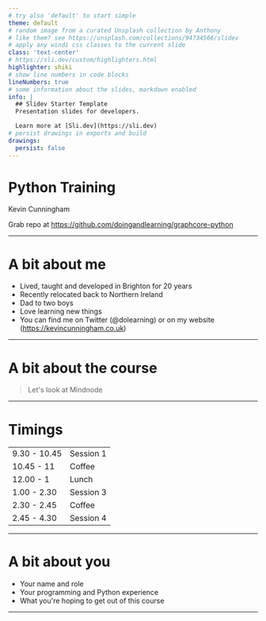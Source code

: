 ```yaml
---
# try also 'default' to start simple
theme: default
# random image from a curated Unsplash collection by Anthony
# like them? see https://unsplash.com/collections/94734566/slidev
# apply any windi css classes to the current slide
class: 'text-center'
# https://sli.dev/custom/highlighters.html
highlighter: shiki
# show line numbers in code blocks
lineNumbers: true
# some information about the slides, markdown enabled
info: |
  ## Slidev Starter Template
  Presentation slides for developers.

  Learn more at [Sli.dev](https://sli.dev)
# persist drawings in exports and build
drawings:
  persist: false
---
```


# Python Training

Kevin Cunningham

Grab repo at https://github.com/doingandlearning/graphcore-python

---

# A bit about me

- Lived, taught and developed in Brighton for 20 years
- Recently relocated back to Northern Ireland
- Dad to two boys
- Love learning new things
- You can find me on Twitter (@dolearning) or on my website (https://kevincunningham.co.uk)

---

# A bit about the course

> Let's look at Mindnode

---

# Timings

|               |           |
| ------------- | --------- |
| 9.30 - 10.45     | Session 1 |
| 10.45 - 11    | Coffee    |
| 12.00 - 1 | Lunch |
| 1.00 - 2.30   | Session 3 |
| 2.30 - 2.45   | Coffee    |
| 2.45 - 4.30   | Session 4 |

---

# A bit about you

- Your name and role
- Your programming and Python experience
- What you're hoping to get out of this course

---